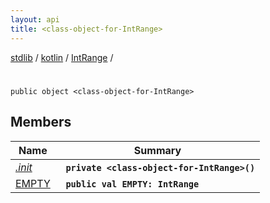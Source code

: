```yaml
---
layout: api
title: <class-object-for-IntRange>
---
```

[stdlib](../../../index.md) / [kotlin](../../index.md) / [IntRange](../index.md) / [<class-object-for-IntRange>](index.md)

# <class-object-for-IntRange>

```
public object <class-object-for-IntRange>
```

## Members

| Name | Summary |
|------|---------|
|[*.init*](_init_.md)|&nbsp;&nbsp;**`private <class-object-for-IntRange>()`**<br>|
|[EMPTY](EMPTY.md)|&nbsp;&nbsp;**`public val EMPTY: IntRange`**<br>|
